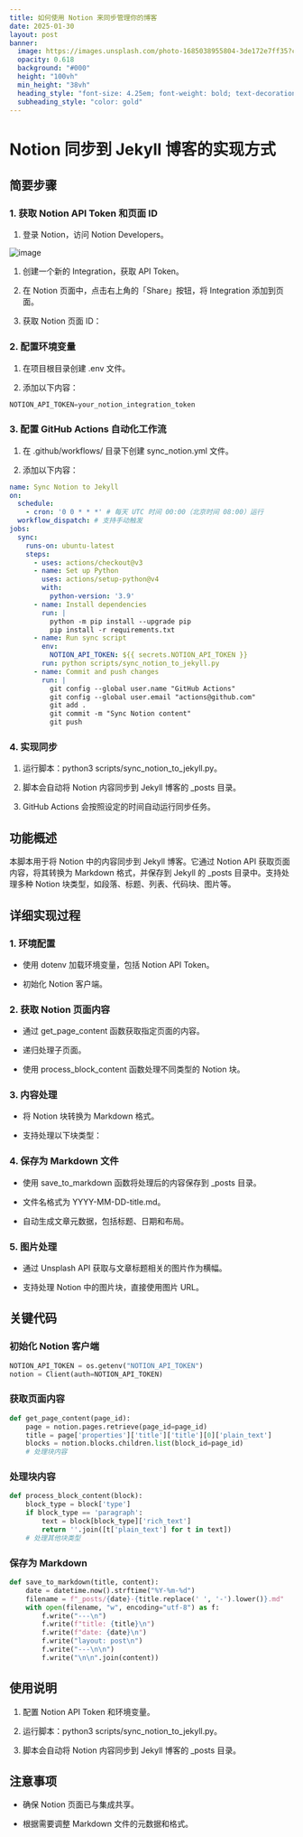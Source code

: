```yaml
---
title: 如何使用 Notion 来同步管理你的博客
date: 2025-01-30
layout: post
banner:
  image: https://images.unsplash.com/photo-1685038955804-3de172e7ff35?crop=entropy&cs=tinysrgb&fit=max&fm=jpg&ixid=M3w2OTIwMzJ8MHwxfHJhbmRvbXx8fHx8fHx8fDE3MzgyMDQ5MDF8&ixlib=rb-4.0.3&q=80&w=1080
  opacity: 0.618
  background: "#000"
  height: "100vh"
  min_height: "38vh"
  heading_style: "font-size: 4.25em; font-weight: bold; text-decoration: underline"
  subheading_style: "color: gold"
---
```


# Notion 同步到 Jekyll 博客的实现方式

## 简要步骤

### 1. 获取 Notion API Token 和页面 ID

1. 登录 Notion，访问 Notion Developers。

![image](https://prod-files-secure.s3.us-west-2.amazonaws.com/a7a0cc5a-89b9-4cda-8686-1fba0ca52f40/d19c1afe-dea5-4312-9333-786b0ba83054/image.png?X-Amz-Algorithm=AWS4-HMAC-SHA256&X-Amz-Content-Sha256=UNSIGNED-PAYLOAD&X-Amz-Credential=ASIAZI2LB4665ZJGKPGC%2F20250130%2Fus-west-2%2Fs3%2Faws4_request&X-Amz-Date=20250130T024141Z&X-Amz-Expires=3600&X-Amz-Security-Token=IQoJb3JpZ2luX2VjEJL%2F%2F%2F%2F%2F%2F%2F%2F%2F%2FwEaCXVzLXdlc3QtMiJIMEYCIQC5GN1pDgk659eeQa0Nfq1%2F2ZODl2movBjKLbVXQB03vgIhAMLunlUnaj5jlO8ky%2B4htNbNg2ndST9po30U7wTe3cTLKogECJv%2F%2F%2F%2F%2F%2F%2F%2F%2F%2FwEQABoMNjM3NDIzMTgzODA1IgyqHfjxe3BTEGmDzNAq3AOfJsiaXelQp5hOCf0tEDkjvmyl4TQdwhNzweq2lUUUxN9Xds7zorl2IDXCzk6ptS1wMfa3ptWVADEp7EKzG3X61Oa6O5v7TmZo7Glm9qMz6mc89hA8S%2FCH3TKZrxpZulM59bc1z5BMHMUJVLWY0hXElpRvkxKzDgWhyUpAXc8z0kbPpAZEmvnogljLbrTSDsU%2FBjc5e5WrbbLvH48OYa%2BTP1XWFfBU%2Fnef4dve5nezAb12RxSP6oK1FLeKu59sgA8cd0vn%2BxHVhLFljjC8faNsaRSMN7oDpKQCQEpme%2FDCVvKh9bGq4L4WqTtRbZ6gxk6j0nb5wGJ1CpXdwm6IB9ACGp1hrz90yQogg7zlsZBY3xxcGobslTfwNJ8XNJu59qSzwl9crf%2B9IRm1AOjEk%2BWpMg0UYKpJI0xXpOFUfk1xQ9gfuBcUwsK9Nr%2FlJpNZtYyUcQcbvyHMiXih0ofwhQ8LEfeD4kxBqSGrXZwEJDP9mMgIE%2B76FwkSLPfZwqF50%2FW0rVhKEIY8FdfyqzifLZzp7GjkbtAU5LvbqMZE9hj78TdVmml9TEv7lzolIt6CN13seRk9tcePJLz2BGXLFMxbiRh6Do8hFFJQva3pUTIGw0p64YFMbHkM8yqZuDDTs%2Bu8BjqkAVjrxnasP2IZrwFx72TLAYJpYaGYpM8N4j3xXxqAqgfL5z2b0tL9tX43758VYjh7L8NhCkZsqT6NR%2Fw521WyBoVbEn705d5%2BPh%2BlLlhzk3oBDfrw1p7K7urc5eqcAA6HtT5UqK0chHIj42ZpAqNqaTYLwd0grv31okfgH9NJk1kPtrM5aoGQUwXPYN23kOtxpuBuMzubsooBHD%2FAJe0uxWPO3QVR&X-Amz-Signature=23c3eb2010006726edcf3c2717418e080210ec0c43b8dd195ee9803e569701b6&X-Amz-SignedHeaders=host&x-id=GetObject)

1. 创建一个新的 Integration，获取 API Token。

1. 在 Notion 页面中，点击右上角的「Share」按钮，将 Integration 添加到页面。

1. 获取 Notion 页面 ID：


### 2. 配置环境变量

1. 在项目根目录创建 .env 文件。

1. 添加以下内容：

```javascript
NOTION_API_TOKEN=your_notion_integration_token
```

### 3. 配置 GitHub Actions 自动化工作流

1. 在 .github/workflows/ 目录下创建 sync_notion.yml 文件。

1. 添加以下内容：

```yaml
name: Sync Notion to Jekyll
on:
  schedule:
    - cron: '0 0 * * *' # 每天 UTC 时间 00:00（北京时间 08:00）运行
  workflow_dispatch: # 支持手动触发
jobs:
  sync:
    runs-on: ubuntu-latest
    steps:
      - uses: actions/checkout@v3
      - name: Set up Python
        uses: actions/setup-python@v4
        with:
          python-version: '3.9'
      - name: Install dependencies
        run: |
          python -m pip install --upgrade pip
          pip install -r requirements.txt
      - name: Run sync script
        env:
          NOTION_API_TOKEN: ${{ secrets.NOTION_API_TOKEN }}
        run: python scripts/sync_notion_to_jekyll.py
      - name: Commit and push changes
        run: |
          git config --global user.name "GitHub Actions"
          git config --global user.email "actions@github.com"
          git add .
          git commit -m "Sync Notion content"
          git push
```

### 4. 实现同步

1. 运行脚本：python3 scripts/sync_notion_to_jekyll.py。

1. 脚本会自动将 Notion 内容同步到 Jekyll 博客的 _posts 目录。

1. GitHub Actions 会按照设定的时间自动运行同步任务。

## 功能概述

本脚本用于将 Notion 中的内容同步到 Jekyll 博客。它通过 Notion API 获取页面内容，将其转换为 Markdown 格式，并保存到 Jekyll 的 _posts 目录中。支持处理多种 Notion 块类型，如段落、标题、列表、代码块、图片等。

## 详细实现过程

### 1. 环境配置

- 使用 dotenv 加载环境变量，包括 Notion API Token。

- 初始化 Notion 客户端。

### 2. 获取 Notion 页面内容

- 通过 get_page_content 函数获取指定页面的内容。

- 递归处理子页面。

- 使用 process_block_content 函数处理不同类型的 Notion 块。

### 3. 内容处理

- 将 Notion 块转换为 Markdown 格式。

- 支持处理以下块类型：


### 4. 保存为 Markdown 文件

- 使用 save_to_markdown 函数将处理后的内容保存到 _posts 目录。

- 文件名格式为 YYYY-MM-DD-title.md。

- 自动生成文章元数据，包括标题、日期和布局。

### 5. 图片处理

- 通过 Unsplash API 获取与文章标题相关的图片作为横幅。

- 支持处理 Notion 中的图片块，直接使用图片 URL。

## 关键代码

### 初始化 Notion 客户端

```python
NOTION_API_TOKEN = os.getenv("NOTION_API_TOKEN")
notion = Client(auth=NOTION_API_TOKEN)
```

### 获取页面内容

```python
def get_page_content(page_id):
    page = notion.pages.retrieve(page_id=page_id)
    title = page['properties']['title']['title'][0]['plain_text']
    blocks = notion.blocks.children.list(block_id=page_id)
    # 处理块内容
```

### 处理块内容

```python
def process_block_content(block):
    block_type = block['type']
    if block_type == 'paragraph':
        text = block[block_type]['rich_text']
        return ''.join([t['plain_text'] for t in text])
    # 处理其他块类型
```

### 保存为 Markdown

```python
def save_to_markdown(title, content):
    date = datetime.now().strftime("%Y-%m-%d")
    filename = f"_posts/{date}-{title.replace(' ', '-').lower()}.md"
    with open(filename, "w", encoding="utf-8") as f:
        f.write("---\n")
        f.write(f"title: {title}\n")
        f.write(f"date: {date}\n")
        f.write("layout: post\n")
        f.write("---\n\n")
        f.write("\n\n".join(content))
```

## 使用说明

1. 配置 Notion API Token 和环境变量。

1. 运行脚本：python3 scripts/sync_notion_to_jekyll.py。

1. 脚本会自动将 Notion 内容同步到 Jekyll 博客的 _posts 目录。

## 注意事项

- 确保 Notion 页面已与集成共享。

- 根据需要调整 Markdown 文件的元数据和格式。